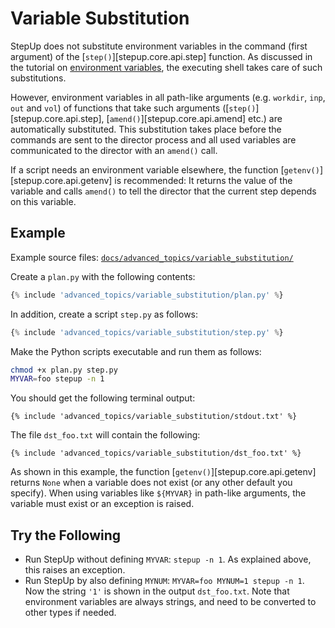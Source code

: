 # Variable Substitution

StepUp does not substitute environment variables in the command (first argument)
of the [`step()`][stepup.core.api.step] function.
As discussed in the tutorial on [environment variables](environment_variables.md),
the executing shell takes care of such substitutions.

However, environment variables in all path-like arguments
(e.g. `workdir`, `inp`, `out` and `vol`)
of functions that take such arguments
([`step()`][stepup.core.api.step], [`amend()`][stepup.core.api.amend] etc.)
are automatically substituted.
This substitution takes place before the commands are sent to the director process
and all used variables are communicated to the director with an `amend()` call.

If a script needs an environment variable elsewhere,
the function [`getenv()`][stepup.core.api.getenv] is recommended:
It returns the value of the variable and calls `amend()`
to tell the director that the current step depends on this variable.


## Example

Example source files: [`docs/advanced_topics/variable_substitution/`](https://github.com/reproducible-reporting/stepup-core/tree/main/docs/advanced_topics/variable_substitution)

Create a `plan.py` with the following contents:

```python
{% include 'advanced_topics/variable_substitution/plan.py' %}
```

In addition, create a script `step.py` as follows:

```python
{% include 'advanced_topics/variable_substitution/step.py' %}
```

Make the Python scripts executable and run them as follows:

```bash
chmod +x plan.py step.py
MYVAR=foo stepup -n 1
```

You should get the following terminal output:

```
{% include 'advanced_topics/variable_substitution/stdout.txt' %}
```

The file `dst_foo.txt` will contain the following:

```
{% include 'advanced_topics/variable_substitution/dst_foo.txt' %}
```

As shown in this example, the function [`getenv()`][stepup.core.api.getenv] returns `None` when a variable does not exist (or any other default you specify).
When using variables like `${MYVAR}` in path-like arguments, the variable must exist or an exception is raised.


## Try the Following

- Run StepUp without defining `MYVAR`: `stepup -n 1`.
  As explained above, this raises an exception.
- Run StepUp by also defining `MYNUM`: `MYVAR=foo MYNUM=1 stepup -n 1`.
  Now the string `'1'` is shown in the output `dst_foo.txt`.
  Note that environment variables are always strings, and need to be converted to other types if needed.
